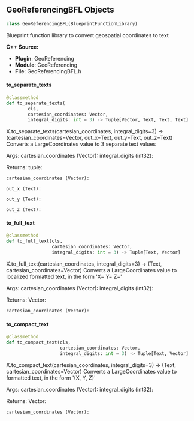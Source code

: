 ## GeoReferencingBFL Objects

```python
class GeoReferencingBFL(BlueprintFunctionLibrary)
```

Blueprint function library to convert geospatial coordinates to text

**C++ Source:**

- **Plugin**: GeoReferencing
- **Module**: GeoReferencing
- **File**: GeoReferencingBFL.h

<a id="unreal.GeoReferencingBFL.to_separate_texts"></a>

#### to_separate_texts

```python
@classmethod
def to_separate_texts(
        cls,
        cartesian_coordinates: Vector,
        integral_digits: int = 3) -> Tuple[Vector, Text, Text, Text]
```

X.to_separate_texts(cartesian_coordinates, integral_digits=3) -> (cartesian_coordinates=Vector, out_x=Text, out_y=Text, out_z=Text)
Converts a LargeCoordinates value to 3 separate text values

Args:
    cartesian_coordinates (Vector): 
    integral_digits (int32): 

Returns:
    tuple: 

    cartesian_coordinates (Vector): 

    out_x (Text): 

    out_y (Text): 

    out_z (Text):

<a id="unreal.GeoReferencingBFL.to_full_text"></a>

#### to_full_text

```python
@classmethod
def to_full_text(cls,
                 cartesian_coordinates: Vector,
                 integral_digits: int = 3) -> Tuple[Text, Vector]
```

X.to_full_text(cartesian_coordinates, integral_digits=3) -> (Text, cartesian_coordinates=Vector)
Converts a LargeCoordinates value to localized formatted text, in the form 'X= Y= Z='

Args:
    cartesian_coordinates (Vector): 
    integral_digits (int32): 

Returns:
    Vector: 

    cartesian_coordinates (Vector):

<a id="unreal.GeoReferencingBFL.to_compact_text"></a>

#### to_compact_text

```python
@classmethod
def to_compact_text(cls,
                    cartesian_coordinates: Vector,
                    integral_digits: int = 3) -> Tuple[Text, Vector]
```

X.to_compact_text(cartesian_coordinates, integral_digits=3) -> (Text, cartesian_coordinates=Vector)
Converts a LargeCoordinates value to formatted text, in the form '(X, Y, Z)'

Args:
    cartesian_coordinates (Vector): 
    integral_digits (int32): 

Returns:
    Vector: 

    cartesian_coordinates (Vector):

<a id="unreal.GeoReferencingSystem"></a>